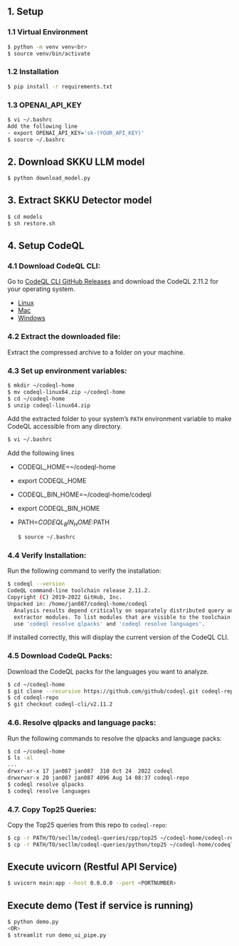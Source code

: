 ## 1. Setup
### 1.1 Virtual Environment
  ```bash
  $ python -m venv venv<br>
  $ source venv/bin/activate
  ```

### 1.2 Installation
  ```bash
  $ pip install -r requirements.txt
  ```

### 1.3 OPENAI_API_KEY
  ```bash
  $ vi ~/.bashrc
  Add the following line
- export OPENAI_API_KEY='sk-(YOUR_API_KEY)'
  $ source ~/.bashrc
  ```

## 2. Download SKKU LLM model
  ```bash 
  $ python download_model.py
  ```

## 3. Extract SKKU Detector model
  ```bash
  $ cd models
  $ sh restore.sh
  ```

## 4. Setup CodeQL
### 4.1  **Download CodeQL CLI**:
  Go to [CodeQL CLI GitHub Releases](https://github.com/github/codeql-cli-binaries/releases) and download the CodeQL 2.11.2 for your operating system.
  - [Linux](https://github.com/github/codeql-cli-binaries/releases/download/v2.11.2/codeql-linux64.zip)
  - [Mac](https://github.com/github/codeql-cli-binaries/releases/download/v2.11.2/codeql-osx64.zip)
  - [Windows](https://github.com/github/codeql-cli-binaries/releases/download/v2.11.2/codeql-win64.zip)

### 4.2 **Extract the downloaded file**:
  Extract the compressed archive to a folder on your machine.

### 4.3 **Set up environment variables**:
  ```bash
  $ mkdir ~/codeql-home
  $ mv codeql-linux64.zip ~/codeql-home
  $ cd ~/codeql-home
  $ unzip codeql-linux64.zip
  ```

Add the extracted folder to your system’s `PATH` environment variable to make CodeQL accessible from any directory.<br>
  ```bash
  $ vi ~/.bashrc
  ```

Add the following lines
- CODEQL_HOME=~/codeql-home
- export CODEQL_HOME
- CODEQL_BIN_HOME=~/codeql-home/codeql
- export CODEQL_BIN_HOME
- PATH=$CODEQL_BIN_HOME:$PATH

  ```bash
  $ source ~/.bashrc
  ```


### 4.4 **Verify Installation**:
  Run the following command to verify the installation:

  ```bash
  $ codeql --version
  CodeQL command-line toolchain release 2.11.2.
  Copyright (C) 2019-2022 GitHub, Inc.
  Unpacked in: /home/jan087/codeql-home/codeql
    Analysis results depend critically on separately distributed query and
    extractor modules. To list modules that are visible to the toolchain,
    use 'codeql resolve qlpacks' and 'codeql resolve languages'.
  ```

  If installed correctly, this will display the current version of the CodeQL CLI.

### 4.5 **Download CodeQL Packs**:
  Download the CodeQL packs for the languages you want to analyze.

  ```bash
  $ cd ~/codeql-home
  $ git clone --recursive https://github.com/github/codeql.git codeql-repo
  $ cd codeql-repo
  $ git checkout codeql-cli/v2.11.2
  ```

### 4.6. **Resolve qlpacks and language packs**:
  Run the following commands to resolve the qlpacks and language packs:

  ```bash
  $ cd ~/codeql-home
  $ ls -al
  ...
  drwxr-xr-x 17 jan087 jan087  310 Oct 24  2022 codeql
  drwxrwxr-x 20 jan087 jan087 4096 Aug 14 08:37 codeql-repo
  $ codeql resolve qlpacks
  $ codeql resolve languages
  ```

### 4.7. **Copy Top25 Queries**:
  Copy the Top25 queries from this repo to `codeql-repo`:

  ```bash
  $ cp -r PATH/TO/secllm/codeql-queries/cpp/top25 ~/codeql-home/codeql-repo/cpp/ql/src/
  $ cp -r PATH/TO/secllm/codeql-queries/python/top25 ~/codeql-home/codeql-repo/python/ql/src/
  ```

## Execute uvicorn (Restful API Service)
  ```bash
  $ uvicorn main:app --host 0.0.0.0 --port <PORTNUMBER>
  ```

## Execute demo (Test if service is running)
  ```bash
  $ python demo.py
  <OR>
  $ streamlit run demo_ui_pipe.py
  ```
